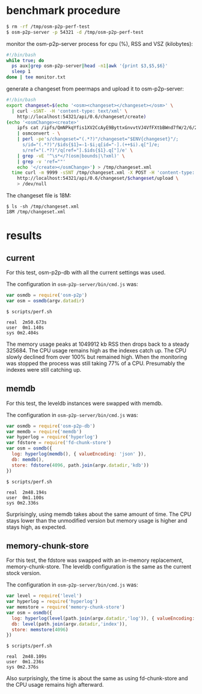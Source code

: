 # benchmark procedure

``` sh
$ rm -rf /tmp/osm-p2p-perf-test
$ osm-p2p-server -p 54321 -d /tmp/osm-p2p-perf-test
```

monitor the osm-p2p-server process for cpu (%), RSS and VSZ (kilobytes):

``` sh
#!/bin/bash
while true; do
  ps aux|grep osm-p2p-server|head -n1|awk '{print $3,$5,$6}'
  sleep 1
done | tee monitor.txt
```

generate a changeset from peermaps and upload it to osm-p2p-server:

``` sh
#!/bin/bash
export changeset=$(echo '<osm><changeset></changeset></osm>' \
  | curl -sSNT- -H 'content-type: text/xml' \
    http://localhost:54321/api/0.6/changeset/create)
(echo '<osmChange><create>'
    ipfs cat /ipfs/QmNPkqYfis1XV2CcAyE9ByttxGnvvtVJ4VfFXtbBWnd7fW/2/6/2/6.o5m.gz \
    | osmconvert - \
    | perl -pe's/changeset="(.*?)"/changeset="$ENV{changeset}"/;
      s/id="(.*?)"/$ids{$1}=-1-$i;q[id="-].(++$i).q["]/e;
      s/ref="(.*?)"/q[ref="].$ids{$1}.q["]/e' \
    | grep -vE '^\s*</?(osm|bounds|\?xml)' \
    | grep -v 'ref=""'
    echo '</create></osmChange>') > /tmp/changeset.xml
  time curl -m 9999 -sSNT /tmp/changeset.xml -X POST -H 'content-type: text/xml' \
    http://localhost:54321/api/0.6/changeset/$changeset/upload \
    > /dev/null
```

The changeset file is 18M:

```
$ ls -sh /tmp/changeset.xml 
18M /tmp/changeset.xml
```

# results

## current

For this test, osm-p2p-db with all the current settings was used.

The configuration in `osm-p2p-server/bin/cmd.js` was:

``` js
var osmdb = require('osm-p2p')
var osm = osmdb(argv.datadir)
```

```
$ scripts/perf.sh 

real  2m50.673s
user  0m1.140s
sys 0m2.404s
```

The memory usage peaks at 1049912 kb RSS then drops back to a steady 325684. The
CPU usage remains high as the indexes catch up. The CPU slowly declined from
over 100% but remained high. When the monitoring was stopped the process was
still taking 77% of a CPU. Presumably the indexes were still catching up.

## memdb

For this test, the leveldb instances were swapped with memdb.

The configuration in `osm-p2p-server/bin/cmd.js` was:

``` js
var osmdb = require('osm-p2p-db')
var memdb = require('memdb')
var hyperlog = require('hyperlog')
var fdstore = require('fd-chunk-store')
var osm = osmdb({
  log: hyperlog(memdb(), { valueEncoding: 'json' }),
  db: memdb(),
  store: fdstore(4096, path.join(argv.datadir,'kdb'))
})
```

```
$ scripts/perf.sh 

real  2m48.194s
user  0m1.100s
sys 0m2.336s
```

Surprisingly, using memdb takes about the same amount of time. The CPU stays
lower than the unmodified version but memory usage is higher and stays high, as
expected.

## memory-chunk-store

For this test, the fdstore was swapped with an in-memory replacement,
memory-chunk-store. The leveldb configuration is the same as the current stock
version.

The configuration in `osm-p2p-server/bin/cmd.js` was:

``` js
var level = require('level')
var hyperlog = require('hyperlog')
var memstore = require('memory-chunk-store')
var osm = osmdb({
  log: hyperlog(level(path.join(argv.datadir,'log')), { valueEncoding: 'json' }),
  db: level(path.join(argv.datadir,'index')),
  store: memstore(4096)
})
```

```
$ scripts/perf.sh 

real  2m48.109s
user  0m1.236s
sys 0m2.376s
```

Also surprisingly, the time is about the same as using fd-chunk-store and the
CPU usage remains high afterward.

